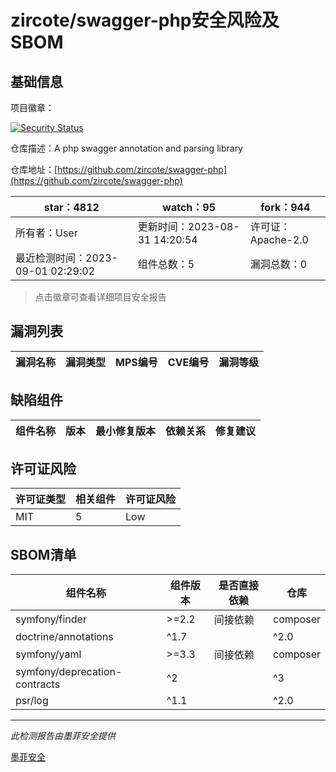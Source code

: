 # zircote/swagger-php安全风险及SBOM

## 基础信息

项目徽章：

[![Security Status](https://www.murphysec.com/platform3/v31/badge/1697315314373914624.svg)](https://www.murphysec.com/console/report/1694054498434899969/1697315314373914624)

仓库描述：A php swagger annotation and parsing library

仓库地址：[https://github.com/zircote/swagger-php](https://github.com/zircote/swagger-php)

| star：4812 | watch：95 | fork：944 |
| ----------- | -------------- | ------------ |
| 所有者：User | 更新时间：2023-08-31 14:20:54 | 许可证：Apache-2.0 |
| 最近检测时间：2023-09-01 02:29:02 | 组件总数：5 | 漏洞总数：0 |

> 点击徽章可查看详细项目安全报告



## 漏洞列表

| 漏洞名称 | 漏洞类型 | MPS编号 | CVE编号 | 漏洞等级 |
| ------- | ------ | ------- | ------ | ----- |





## 缺陷组件

| 组件名称 | 版本 | 最小修复版本 | 依赖关系 | 修复建议 |
| -------- | ---- | ------------ | -------- | -------- |





## 许可证风险

| 许可证类型 | 相关组件 | 许可证风险 |
| ---------- | -------- | ---------- |
|MIT|5|Low|




## SBOM清单

| 组件名称 | 组件版本 | 是否直接依赖 | 仓库 |
| -------- | -------- | ------------ | ---- |
|symfony/finder|>=2.2|间接依赖|composer|
|doctrine/annotations|^1.7 || ^2.0|间接依赖|composer|
|symfony/yaml|>=3.3|间接依赖|composer|
|symfony/deprecation-contracts|^2 || ^3|间接依赖|composer|
|psr/log|^1.1 || ^2.0 || ^3.0|间接依赖|composer|


------

*此检测报告由墨菲安全提供*

[墨菲安全](www.murphysec.com)